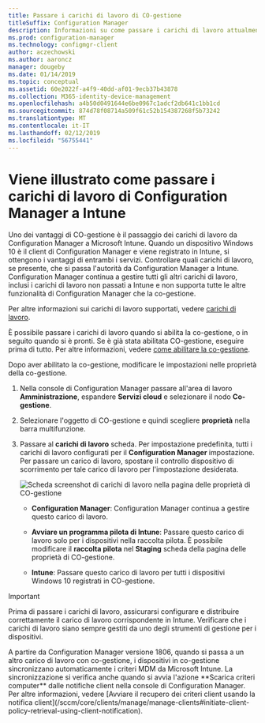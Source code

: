 ```yaml
---
title: Passare i carichi di lavoro di CO-gestione
titleSuffix: Configuration Manager
description: Informazioni su come passare i carichi di lavoro attualmente gestiti da Configuration Manager a Microsoft Intune.
ms.prod: configuration-manager
ms.technology: configmgr-client
author: aczechowski
ms.author: aaroncz
manager: dougeby
ms.date: 01/14/2019
ms.topic: conceptual
ms.assetid: 60e2022f-a4f9-40dd-af01-9ecb37b43878
ms.collection: M365-identity-device-management
ms.openlocfilehash: a4b50d0491644e6be0967c1adcf2db641c1bb1cd
ms.sourcegitcommit: 874d78f08714a509f61c52b154387268f5b73242
ms.translationtype: MT
ms.contentlocale: it-IT
ms.lasthandoff: 02/12/2019
ms.locfileid: "56755441"
---
```

# <a name="how-to-switch-configuration-manager-workloads-to-intune"></a>Viene illustrato come passare i carichi di lavoro di Configuration Manager a Intune

Uno dei vantaggi di CO-gestione è il passaggio dei carichi di lavoro da Configuration Manager a Microsoft Intune. Quando un dispositivo Windows 10 è il client di Configuration Manager e viene registrato in Intune, si ottengono i vantaggi di entrambi i servizi. Controllare quali carichi di lavoro, se presente, che si passa l'autorità da Configuration Manager a Intune. Configuration Manager continua a gestire tutti gli altri carichi di lavoro, inclusi i carichi di lavoro non passati a Intune e non supporta tutte le altre funzionalità di Configuration Manager che la co-gestione.

Per altre informazioni sui carichi di lavoro supportati, vedere [carichi di lavoro](/sccm/comanage/workloads).

È possibile passare i carichi di lavoro quando si abilita la co-gestione, o in seguito quando si è pronti. Se è già stata abilitata CO-gestione, eseguire prima di tutto. Per altre informazioni, vedere [come abilitare la co-gestione](/sccm/comanage/how-to-enable).


Dopo aver abilitato la co-gestione, modificare le impostazioni nelle proprietà della co-gestione. 

1. Nella console di Configuration Manager passare all'area di lavoro **Amministrazione**, espandere **Servizi cloud** e selezionare il nodo **Co-gestione**.  

2. Selezionare l'oggetto di CO-gestione e quindi scegliere **proprietà** nella barra multifunzione.  

3. Passare al **carichi di lavoro** scheda. Per impostazione predefinita, tutti i carichi di lavoro configurati per il **Configuration Manager** impostazione. Per passare un carico di lavoro, spostare il controllo dispositivo di scorrimento per tale carico di lavoro per l'impostazione desiderata.  

    ![Scheda screenshot di carichi di lavoro nella pagina delle proprietà di CO-gestione](media/properties-workloads.png)

    - **Configuration Manager**: Configuration Manager continua a gestire questo carico di lavoro.  

    - **Avviare un programma pilota di Intune**: Passare questo carico di lavoro solo per i dispositivi nella raccolta pilota. È possibile modificare il **raccolta pilota** nel **Staging** scheda della pagina delle proprietà di CO-gestione.  

    - **Intune**: Passare questo carico di lavoro per tutti i dispositivi Windows 10 registrati in CO-gestione.  


> [!Important]  
> Prima di passare i carichi di lavoro, assicurarsi configurare e distribuire correttamente il carico di lavoro corrispondente in Intune. Verificare che i carichi di lavoro siano sempre gestiti da uno degli strumenti di gestione per i dispositivi.  

<!--1357377--> A partire da Configuration Manager versione 1806, quando si passa a un altro carico di lavoro con co-gestione, i dispositivi in co-gestione sincronizzano automaticamente i criteri MDM da Microsoft Intune. La sincronizzazione si verifica anche quando si avvia l'azione **Scarica criteri computer** dalle notifiche client nella console di Configuration Manager. Per altre informazioni, vedere [Avviare il recupero dei criteri client usando la notifica client](/sccm/core/clients/manage/manage-clients#initiate-client-policy-retrieval-using-client-notification).



